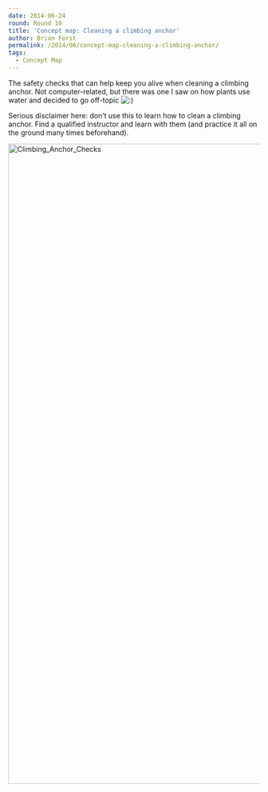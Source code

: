```yaml
---
date: 2014-06-24
round: Round 10
title: 'Concept map: Cleaning a climbing anchor'
author: Brian Forst
permalink: /2014/06/concept-map-cleaning-a-climbing-anchor/
tags:
  - Concept Map
---
```

The safety checks that can help keep you alive when cleaning a climbing anchor. Not computer-related, but there was one I saw on how plants use water and decided to go off-topic <img src="http://localhost:8080/wp-includes/images/smilies/icon_smile.gif" alt=":)" class="wp-smiley" />

Serious disclaimer here: don&#8217;t use this to learn how to clean a climbing anchor. Find a qualified instructor and learn with them (and practice it all on the ground many times beforehand).

[<img class="alignnone size-full wp-image-7908" alt="Climbing_Anchor_Checks" src="/software-carpentry-training-website/uploads/2014/06/Climbing_Anchor_Checks.jpg" width="1208" height="1280" />][1]

 [1]: /software-carpentry-training-website/uploads/2014/06/Climbing_Anchor_Checks.jpg
